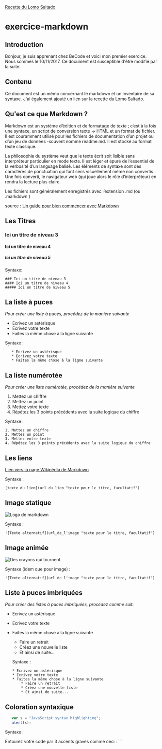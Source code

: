 [Recette du Lomo Saltado](https://github.com/NicolasJamar/exercice-markdown/blob/master/lomo.md)

# exercice-markdown

## Introduction

Bonjour, je suis apprenant chez BeCode et voici mon premier exercice. Nous sommes le 10/11/2017.
Ce document est susceptible d'être modifié par la suite. 

## Contenu

Ce document est un mémo concernant le markdown et un inventaire de sa syntaxe.
J'ai également ajouté un lien sur la recette du Lomo Saltado. 

## Qu'est ce que Markdown ?

Markdown est un système d’édition et de formatage de texte ; c’est à la fois une syntaxe, un script de conversion texte → HTML et un format de fichier. Il est couramment utilisé pour les fichiers de documentation d’un projet ou d’un jeu de données -souvent nommé readme.md. Il est stocké au format texte classique.

La philosophie du système veut que le texte écrit soit lisible sans interpréteur particulier en mode texte. Il est léger et épuré de l’essentiel de la verbosité d’un language balisé. Les éléments de syntaxe sont des caractères de ponctuation qui font sens visuellement même non convertis. Une fois converti, le navigateur web (qui joue alors le rôle d’interpréteur) en rendra la lecture plus claire.

Les fichiers sont généralement enregistrés avec l’extension .md (ou .markdown )

source : [Un guide pour bien commencer avec Markdown](https://blog.wax-o.com/2014/04/tutoriel-un-guide-pour-bien-commencer-avec-markdown/)

## Les Titres
  
  ### Ici un titre de niveau 3
   #### Ici un titre de niveau 4
   ##### Ici un titre de niveau 5
   
   Syntaxe:
   
    ### Ici un titre de niveau 3
    #### Ici un titre de niveau 4
    ##### Ici un titre de niveau 5

## La liste à puces

*Pour créer une liste à puces, procédez de la manière suivante*

 * Ecrivez un astérisque 
 * Ecrivez votre texte
 * Faites la même chose à la ligne suivante
 
  Syntaxe :
 
       * Ecrivez un astérisque 
       * Ecrivez votre texte
       * Faites la même chose à la ligne suivante

## La liste numérotée

*Pour créer une liste numérotée, procédez de la manière suivante*

  1. Mettez un chiffre
  2. Mettez un point
  3. Mettez votre texte
  4. Répétez les 3 points précédents avec la suite logique du chiffre
  
  Syntaxe :
  
    1. Mettez un chiffre
    2. Mettez un point
    3. Mettez votre texte
    4. Répétez les 3 points précédents avec la suite logique du chiffre
  
  ## Les liens
   
   [Lien vers la page Wikipédia de Markdown](https://fr.wikipedia.org/wiki/Markdown)
  
  Syntaxe :
  
    [texte du lien](url_du_lien "texte pour le titre, facultatif")

 ## Image statique
  
  ![Logo de markdown](https://upload.wikimedia.org/wikipedia/commons/thumb/4/48/Markdown-mark.svg/1200px-Markdown-mark.svg.png)
  
   Syntaxe :
  
    ![Texte alternatif](url_de_l'image "texte pour le titre, facultatif")
    
  ## Image animée
  
  ![Des crayons qui tournent](https://cdn.dribbble.com/users/46315/screenshots/1065283/icons-animation.gif) 
  
  Syntaxe (idem que pour image) :
  
    ![Texte alternatif](url_de_l'image "texte pour le titre, facultatif")
  
 ## Liste à puces imbriquées
  *Pour créer des listes à puces imbriquées, procédez comme suit:*
  
  * Ecrivez un astérisque 
  * Ecrivez votre texte
  * Faites la même chose à la ligne suivante
     * Faire un retrait
     * Créez une nouvelle liste
     * Et ainsi de suite...
     
     Syntaxe :
     
        * Ecrivez un astérisque 
        * Ecrivez votre texte
        * Faites la même chose à la ligne suivante
            * Faire un retrait
            * Créez une nouvelle liste
            * Et ainsi de suite...
  
  ## Coloration syntaxique 
  
   ```javascript
      var s = "JavaScript syntax highlighting";
      alert(s);
   ```
  Syntaxe : 
 
  Entourez votre code par 3 accents graves comme ceci : ```
   


